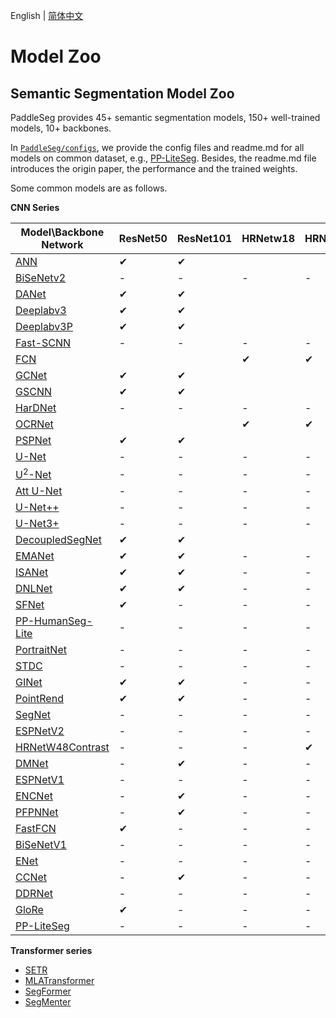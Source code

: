 English | [简体中文](model_zoo_overview_cn.md)

# Model Zoo

## Semantic Segmentation Model Zoo

PaddleSeg provides 45+ semantic segmentation models, 150+ well-trained models, 10+ backbones.

In [`PaddleSeg/configs`](../configs), we provide the config files and readme.md for all models on common dataset, e.g., [PP-LiteSeg](../configs/difnet/).
Besides, the readme.md file introduces the origin paper, the performance and the trained weights.

Some common models are as follows.

**CNN Series**

|Model\Backbone Network|ResNet50|ResNet101|HRNetw18|HRNetw48|
|-|-|-|-|-|
|[ANN](../configs/ann)|✔|✔|||
|[BiSeNetv2](../configs/bisenet)|-|-|-|-|
|[DANet](../configs/danet)|✔|✔|||
|[Deeplabv3](../configs/deeplabv3)|✔|✔|||
|[Deeplabv3P](../configs/deeplabv3p)|✔|✔|||
|[Fast-SCNN](../configs/fastscnn)|-|-|-|-|
|[FCN](../configs/fcn)|||✔|✔|
|[GCNet](../configs/gcnet)|✔|✔|||
|[GSCNN](../configs/gscnn)|✔|✔|||
|[HarDNet](../configs/hardnet)|-|-|-|-|
|[OCRNet](../configs/ocrnet/)|||✔|✔|
|[PSPNet](../configs/pspnet)|✔|✔|||
|[U-Net](../configs/unet)|-|-|-|-|
|[U<sup>2</sup>-Net](../configs/u2net)|-|-|-|-|
|[Att U-Net](../configs/attention_unet)|-|-|-|-|
|[U-Net++](../configs/unet_plusplus)|-|-|-|-|
|[U-Net3+](../configs/unet_3plus)|-|-|-|-|
|[DecoupledSegNet](../configs/decoupled_segnet)|✔|✔|||
|[EMANet](../configs/emanet)|✔|✔|-|-|
|[ISANet](../configs/isanet)|✔|✔|-|-|
|[DNLNet](../configs/dnlnet)|✔|✔|-|-|
|[SFNet](../configs/sfnet)|✔|-|-|-|
|[PP-HumanSeg-Lite](../configs/pp_humanseg_lite)|-|-|-|-|
|[PortraitNet](../configs/portraitnet)|-|-|-|-|
|[STDC](../configs/stdcseg)|-|-|-|-|
|[GINet](../configs/ginet)|✔|✔|-|-|
|[PointRend](../configs/pointrend)|✔|✔|-|-|
|[SegNet](../configs/segnet)|-|-|-|-|
|[ESPNetV2](../configs/espnet)|-|-|-|-|
|[HRNetW48Contrast](../configs/hrnet_w48_contrast)|-|-|-|✔|
|[DMNet](../configs/dmnet)|-|✔|-|-|
|[ESPNetV1](../configs/espnetv1)|-|-|-|-|
|[ENCNet](../configs/encnet)|-|✔|-|-|
|[PFPNNet](../configs/pfpn)|-|✔|-|-|
|[FastFCN](../configs/fastfcn)|✔|-|-|-|
|[BiSeNetV1](../configs/bisenetv1)|-|-|-|-|
|[ENet](../configs/enet)|-|-|-|-|
|[CCNet](../configs/ccnet)|-|✔|-|-|
|[DDRNet](../configs/ddrnet)|-|-|-|-|
|[GloRe](../configs/glore)|✔|-|-|-|
|[PP-LiteSeg](../configs/difnet)|-|-|-|-|

**Transformer series**
* [SETR](../configs/setr)
* [MLATransformer](../contrib/AutoNUE/configs)
* [SegFormer](../configs/segformer)
* [SegMenter](../configs/segmenter)
